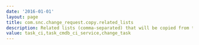 ```yaml
---
date: '2016-01-01'
layout: page
title: com.snc.change_request.copy.related_lists
description: Related lists (comma-separated) that will be copied from the originating change 
value: task_ci,task_cmdb_ci_service,change_task
---
```

